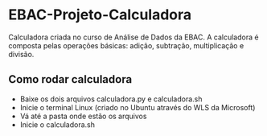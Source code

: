 # EBAC-Projeto-Calculadora
 Calculadora criada no curso de Análise de Dados da EBAC.
 A calculadora é composta pelas operações básicas: adição, subtração, multiplicação e divisão.

## Como rodar calculadora
- Baixe os dois arquivos calculadora.py e calculadora.sh
- Inicie o terminal Linux (criado no Ubuntu através do WLS da Microsoft)
- Vá até a pasta onde estão os arquivos
- Inicie o calculadora.sh
